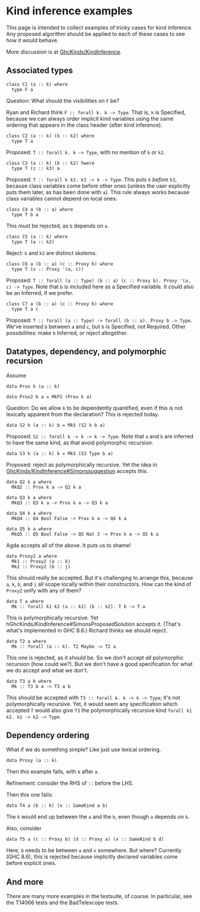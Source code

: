 # Kind inference examples



This page is intended to collect examples of tricky cases for kind inference. Any proposed algorithm should be applied to each of these cases to see how it would behave.



More discussion is at [GhcKinds/KindInference](ghc-kinds/kind-inference).


## Associated types


```
class C1 (a :: k) where
  type F a
```


Question: What should the visibilities on `F` be?



Ryan and Richard think `F :: forall k. k -> Type`. That is, `k` is Specified, because we can always order implicit kind variables using the same ordering that appears in the class header (after kind inference).


```
class C2 (a :: k) (b :: k2) where
  type T a
```


Proposed: `T :: forall k. k -> Type`, with no mention of `b` or `k2`.


```
class C3 (a :: k) (b :: k2) hwere
  type T (z :: k3) a
```


Proposed: `T :: forall k k3. k3 -> k -> Type`. This puts `k` *before* `k3`, because class variables come before other ones (unless the user explicitly puts them later, as has been done with `a`). This rule always works because class variables cannot depend on local ones.


```
class C4 a (b :: a) where
  type T b a
```


This must be rejected, as `b` depends on `a`.


```
class C5 (a :: k) where
  type T (a :: k2)
```


Reject: `k` and `k2` are distinct skolems.


```
class C6 a (b :: a) (c :: Proxy b) where
  type T (x :: Proxy '(a, c))
```


Proposed: `T :: forall (a :: Type) (b :: a) (c :: Proxy b). Proxy '(a, c) -> Type`. Note that `b` is included here as a Specified variable. It could also be an Inferred, if we prefer.


```
class C7 a (b :: a) (c :: Proxy b) where
  type T a c
```


Proposed: `T :: forall (a :: Type) -> forall (b :: a). Proxy b -> Type`. We've inserted `b` between `a` and `c`, but `b` is Specified, not Required. Other possibilities: make `b` Inferred, or reject altogether.


## Datatypes, dependency, and polymorphic recursion



Assume


```
data Prox k (a :: k)
```

```
data Prox2 k a = MkP2 (Prox k a)
```


Question: Do we allow `k` to be dependently quantified, even if this is not lexically apparent from the declaration? This is rejected today.


```
data S2 k (a :: k) b = MkS (S2 k b a)
```


Proposed: `S2 :: forall k -> k -> k -> Type`. Note that `a` and `b` are inferred to have the same kind, as that avoid polymorphic recursion.


```
data S3 k (a :: k) b = MkS (S3 Type b a)
```


Proposed: reject as polymorphically recursive. Yet the idea in [GhcKinds/KindInference\#Simonssuggestion](ghc-kinds/kind-inference#simon's-suggestion) accepts this.


```
data Q2 k a where
  MkQ2 :: Prox k a -> Q2 k a

data Q3 k a where
  MkQ3 :: Q3 k a -> Prox k a -> Q3 k a

data Q4 k a where
  MkQ4 :: Q4 Bool False -> Prox k a -> Q4 k a

data Q5 k a where
  MkQ5 :: Q5 Bool False -> Q5 Nat 3 -> Prox k a -> Q5 k a
```


Agda accepts all of the above. It puts us to shame!


```
data Proxy2 a where
  Mk1 :: Proxy2 (a :: k)
  Mk2 :: Proxy2 (b :: j)
```


This should really be accepted. But it's challenging to arrange this, because `a`, `k`, `b`, and `j` all scope locally within their constructors. How can the kind of `Proxy2` unify with any of them?


```
data T a where
  Mk :: forall k1 k2 (a :: k1) (b :: k2). T b -> T a
```


This is polymorphically recursive. Yet hGhcKinds/KindInference\#SimonsProposedSolution accepts it. (That's what's implemented in GHC 8.6.) Richard thinks we should reject.


```
data T2 a where
  Mk :: forall (a :: k). T2 Maybe -> T2 a
```


This one is rejected, as it should be. So we don't accept *all* polymorphic recursion (how could we?). But we don't have a good specification for what we do accept and what we don't.


```
data T3 a b where
  Mk :: T3 b a -> T3 a b
```


This should be accepted with `T3 :: forall k. k -> k -> Type`; it's not polymorphically recursive. Yet, it would seem any specification which accepted `T` would also give `T3` the polymorphically recursive kind `forall k1 k2. k1 -> k2 -> Type`.


## Dependency ordering



What if we do something simple? Like just use lexical ordering.


```
data Proxy (a :: k)
```


Then this example fails, with `k` after `a`.



Refinement: consider the RHS of `::` before the LHS.



Then this one fails:


```
data T4 a (b :: k) (x :: SameKind a b)
```


The `k` would end up between the `a` and the `b`, even though `a` depends on `k`.



Also, consider


```
data T5 a (c :: Proxy b) (d :: Proxy a) (x :: SameKind b d)
```


Here, `b` needs to be between `a` and `x` somewhere. But where? Currently (GHC 8.6), this is rejected because implicitly declared variables come before explicit ones.


## And more



There are many more examples in the testsuite, of course. In particular, see the T14066 tests and the BadTelescope tests.


